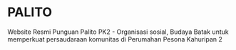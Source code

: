 # PALITO
Website Resmi Punguan Palito PK2 - Organisasi sosial, Budaya Batak untuk memperkuat persaudaraan komunitas di Perumahan Pesona Kahuripan 2 
